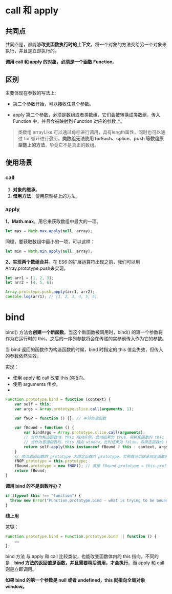 # call 和 apply

## 共同点

共同点是，都能够**改变函数执行时的上下文**，将一个对象的方法交给另一个对象来执行，并且是立即执行的。

**调用 call 和 apply 的对象，必须是一个函数 Function**。

## 区别

主要体现在参数的写法上:

- 第二个参数开始，可以接收任意个参数。

- apply 第二个参数，必须是数组或者类数组，它们会被转换成类数组，传入 Function 中，并且会被映射到 Function 对应的参数上。

> 类数组 arrayLike 可以通过角标进行调用，具有length属性，同时也可以通过 for 循环进行遍历。**类数组无法使用 forEach、splice、push 等数组原型链上的方法**，毕竟它不是真正的数组。

## 使用场景

### call

1. **对象的继承**。
2. **借用方法**，使用原型链上的方法。

### apply

**1、Math.max**。用它来获取数组中最大的一项。

```ts
let max = Math.max.apply(null, array);
```

同理，要获取数组中最小的一项，可以这样：

```ts
let min = Math.min.apply(null, array);
```

**2、实现两个数组合并**。在 ES6 的扩展运算符出现之前，我们可以用 Array.prototype.push来实现。

```ts
let arr1 = [1, 2, 3];
let arr2 = [4, 5, 6];

Array.prototype.push.apply(arr1, arr2);
console.log(arr1); // [1, 2, 3, 4, 5, 6]
```

# bind

bind() 方法会**创建一个新函数**。当这个新函数被调用时，bind() 的第一个参数将作为它运行时的 this，之后的一序列参数将会在传递的实参前传入作为它的参数。

当 bind 返回的函数作为构造函数的时候，bind 时指定的 this 值会失效，但传入的参数依然生效。

实现：

- 使用 apply 和 call 改变 this 的指向。
- 使用 arguments 传参。
- 

```ts
Function.prototype.bind = function (context) {
    var self = this;
    var args = Array.prototype.slice.call(arguments, 1);

  	var fNOP = function () {}; // 中转的空函数
  
    var fBound = function () {
        var bindArgs = Array.prototype.slice.call(arguments);
        // 当作为构造函数时，this 指向实例，此时结果为 true，将绑定函数的 this 指向该实例，可以让实例获得来自绑定函数的值
        // 当作为普通函数时，this 指向 window，此时结果为 false，将绑定函数的 this 指向 context
        return self.apply(this instanceof fBound ? this : context, args.concat(bindArgs));
    }
    // 修改返回函数的 prototype 为绑定函数的 prototype，实例就可以继承绑定函数的原型中的值
    fNOP.prototype = this.prototype;
    fBound.prototype = new fNOP(); // 直接 fBound.prototype = this.prototype ，修改 fBound.prototype 的时候会修改绑定函数的原型
    return fBound;
}
```

**调用 bind 的不是函数咋办？**

```ts
if (typeof this !== "function") {
  throw new Error("Function.prototype.bind - what is trying to be bound is not callable");
}
```

**线上用**

兼容：

```ts
Function.prototype.bind = Function.prototype.bind || function () {
    ……
};
```

bind 方法 与 apply 和 call 比较类似，也能改变函数体内的 this 指向。不同的是，**bind 方法的返回值是函数，并且需要稍后调用，才会执行**。而 apply 和 call 则是立即调用。

**如果 bind 的第一个参数是 null 或者 undefined，this 就指向全局对象 window。**

